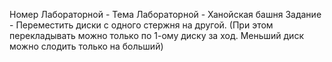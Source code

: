 Номер Лабораторной - 
Тема Лабораторной - Ханойская башня
Задание - Переместить диски с одного стержня на другой. (При этом перекладывать можно только по 1-ому диску за ход. Меньший диск можно слодить только на больший)

